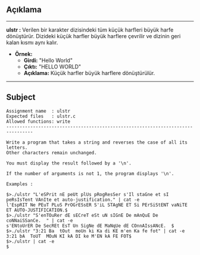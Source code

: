 ## Açıklama

---

**ulstr :** Verilen bir karakter dizisindeki tüm küçük harfleri büyük harfe dönüştürür. Dizideki küçük harfler büyük harflere çevrilir ve dizinin geri kalan kısmı aynı kalır.

- **Örnek:**
  - **Girdi:** "Hello World"
  - **Çıktı:** "HELLO WORLD"
  - **Açıklama:** Küçük harfler büyük harflere dönüştürülür.

---

## Subject

```
Assignment name  : ulstr
Expected files   : ulstr.c
Allowed functions: write
--------------------------------------------------------------------------------

Write a program that takes a string and reverses the case of all its letters.
Other characters remain unchanged.

You must display the result followed by a '\n'.

If the number of arguments is not 1, the program displays '\n'.

Examples :

$>./ulstr "L'eSPrit nE peUt plUs pRogResSer s'Il staGne et sI peRsIsTent VAnIte et auto-justification." | cat -e
l'EspRIT Ne PEuT PLuS PrOGrESsER S'iL STAgNE ET Si PErSiStENT vaNiTE ET AUTO-JUSTIFICATION.$
$>./ulstr "S'enTOuRer dE sECreT eSt uN sIGnE De mAnQuE De coNNaiSSanCe.  " | cat -e
s'ENtoUrER De SecREt EsT Un SigNe dE MaNqUe dE COnnAIssANcE.  $
$>./ulstr "3:21 Ba  tOut  moUn ki Ka di KE m'en Ka fe fot" | cat -e
3:21 bA  ToUT  MOuN KI kA DI ke M'EN kA FE FOT$
$>./ulstr | cat -e
$
```
